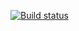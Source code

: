 [![Build status](https://ci.appveyor.com/api/projects/status/so85gfo4sydv6180?svg=true)](https://ci.appveyor.com/project/AlexandraOwl/selenium)
